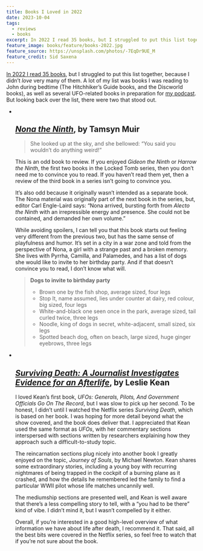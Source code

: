```yaml
---
title: Books I Loved in 2022
date: 2023-10-04
tags:
  - reviews
  - books
excerpt: In 2022 I read 35 books, but I struggled to put this list together, because I didn’t love very many of them. But looking back over the list, there were two that stood out.
feature_image: books/feature/books-2022.jpg
feature_source: https://unsplash.com/photos/-7EqDr9UE_M
feature_credit: Sid Saxena
---
```


[In 2022 I read 35 books](https://www.goodreads.com/user_challenges/33750365), but I struggled to put this list together, because I didn’t _love_ very many of them. A lot of my list was books I was reading to John during bedtime (The Hitchhiker’s Guide books, and the Discworld books), as well as several UFO-related books in preparation for [my podcast](https://veryexcitingtime.com). But looking back over the list, there were two that stood out.

<ul class="media-list">
<li class="media-list__item">
<div class="media-list__media">

<img src="{{ 'books/nona.jpg' | imgPath }}" alt="" sizes="{{ media.mediaList.sizes }}" eleventy:widths="{{ media.mediaList.widths }}">

</div>
<div class="media-list__content">

## [_Nona the Ninth_](https://www.goodreads.com/book/show/59830943-nona-the-ninth), by Tamsyn Muir

> She looked up at the sky, and she bellowed: “You said you wouldn’t do anything weird!”

This is an odd book to review. If you enjoyed _Gideon the Ninth_ or _Harrow the Ninth_, the first two books in the Locked Tomb series, then you don’t need me to convince you to read. If you haven’t read them yet, then a review of the third book in a series isn’t going to convince you.

It’s also odd because it originally wasn’t intended as a separate book. The Nona material was originally part of the next book in the series, but, editor Carl Engle-Laird says: “Nona arrived, bursting forth from _Alecto the Ninth_ with an irrepressible energy and presence. She could not be contained, and demanded her own volume.”

While avoiding spoilers, I can tell you that this book starts out feeling very different from the previous two, but has the same sense of playfulness and humor. It’s set in a city in a war zone and told from the perspective of Nona, a girl with a strange past and a broken memory. She lives with Pyrrha, Camilla, and Palamedes, and has a list of dogs she would like to invite to her birthday party. And if that doesn’t convince you to read, I don’t know what will.

> **Dogs to invite to birthday party**
>
> - Brown one by the fish shop, average sized, four legs
> - Stop It, name assumed, lies under counter at dairy, red colour, big sized, four legs
> - White-and-black one seen once in the park, average sized, tail curled twice, three legs
> - Noodle, king of dogs in secret, white-adjacent, small sized, six legs
> - Spotted beach dog, often on beach, large sized, huge ginger eyebrows, three legs

</div>
</li>
<li class="media-list__item">
<div class="media-list__media">

<img src="{{ 'books/surviving-death.jpg' | imgPath }}" alt="" sizes="{{ media.mediaList.sizes }}" eleventy:widths="{{ media.mediaList.widths }}">

</div>
<div class="media-list__content">

## [_Surviving Death: A Journalist Investigates Evidence for an Afterlife_](https://www.goodreads.com/book/show/32613374-surviving-death), by Leslie Kean

I loved Kean’s first book, _UFOs: Generals, Pilots, And Government Officials Go On The Record_, but I was slow to pick up her second. To be honest, I didn’t until I watched the Netflix series _Surviving Death_, which is based on her book. I was hoping for more detail beyond what the show covered, and the book does deliver that. I appreciated that Kean used the same format as _UFOs_, with her commentary sections interspersed with sections written by researchers explaining how they approach such a difficult-to-study topic.

The reincarnation sections plug nicely into another book I greatly enjoyed on the topic, _Journey of Souls_, by Michael Newton. Kean shares some extraordinary stories, including a young boy with recurring nightmares of being trapped in the cockpit of a burning plane as it crashed, and how the details he remembered led the family to find a particular WWII pilot whose life matches uncannily well.

The mediumship sections are presented well, and Kean is well aware that there’s a less compelling story to tell, with a “you had to be there” kind of vibe. I didn’t mind it, but I wasn’t compelled by it either.

Overall, if you’re interested in a good high-level overview of what information we have about life after death, I recommend it. That said, all the best bits were covered in the Netflix series, so feel free to watch that if you’re not sure about the book.

</div>
</li>
</ul>
